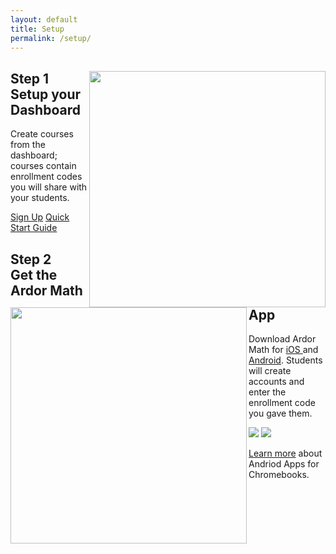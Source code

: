 ```yaml
---
layout: default
title: Setup
permalink: /setup/
---
```

<!-- Setup
================================================== -->
<article class="explainer">
<div class="explainer__content">
    <img class="explainer-computer" src="./../assets/images/explanar/computer_drawing.png" width="378" align="right">
    <h2>Step 1 <br> Setup your Dashboard</h2>
    <p>
      Create courses from the dashboard; courses contain enrollment codes you will share with your students.
    </p>
    <a href="http://accounts.ardoreducation.com" class="button button--outline">Sign Up</a>
    <a href="https://ardor.zendesk.com/hc/en-us/articles/213429366-Quick-Start-Guide" class="button button--outline">Quick Start Guide</a>
</div>
</article>
<article class="explainer2">
<div class="explainer__content2">
    <img class="explainer-iPad" src="./../assets/images/explanar/iPad_drawing.png" width="378" align="left">
    <h2>Step 2 <br> Get the Ardor Math App</h2>
    <p>
      Download Ardor Math for
      <a href="https://itunes.apple.com/us/app/ardor-math/id953832689?ls=1&mt=8">iOS </a>
      and <a href="https://play.google.com/store/apps/details?id=com.ardor.algebradojo">Android</a>.
      Students will create accounts and enter the enrollment code you gave them.
    </p>
    <p>
        <a href="https://itunes.apple.com/us/app/ardor-math/id953832689?ls=1&mt=8"><img class="app-store-badge" src="./../assets/images/logo/App_Store_Badge.svg"></a>
        <a href="https://play.google.com/store/apps/details?id=com.ardor.algebradojo"><img class="app-store-badge" src="./../assets/images/logo/play-store-badge.png"></a>
    </p>
    <p>
        <a href="https://support.google.com/chromebook/answer/7021273?hl=en">Learn more</a> about Andriod Apps for Chromebooks.
    </p>
</div>
</article>
